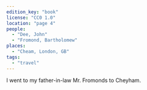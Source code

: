 ```yaml
---
edition_key: "book"
license: "CC0 1.0"
location: "page 4"
people:
  - "Dee, John"
  - "Fromond, Bartholomew"
places:
  - "Cheam, London, GB"
tags:
  - "travel"
---
```

I went to my father-in-law Mr. Fromonds to
Cheyham.
